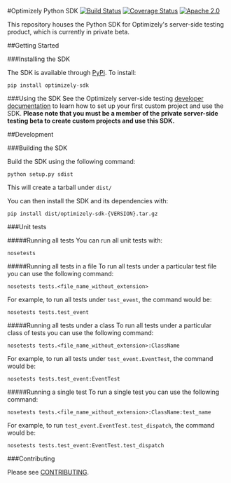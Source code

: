 #Optimizely Python SDK
[![Build Status](https://travis-ci.org/optimizely/python-sdk.svg?branch=master)](https://travis-ci.org/optimizely/python-sdk)
[![Coverage Status](https://coveralls.io/repos/github/optimizely/python-sdk/badge.svg)](https://coveralls.io/github/optimizely/python-sdk)
[![Apache 2.0](https://img.shields.io/github/license/nebula-plugins/gradle-extra-configurations-plugin.svg)](http://www.apache.org/licenses/LICENSE-2.0)

This repository houses the Python SDK for Optimizely's server-side testing product, which is currently in private beta.

##Getting Started

###Installing the SDK

The SDK is available through [PyPi](https://pypi.python.org/pypi?name=optimizely-sdk&:action=display). To install:

```
pip install optimizely-sdk
```

###Using the SDK
See the Optimizely server-side testing [developer documentation](http://developers.optimizely.com/server/reference/index) to learn how to set up your first custom project and use the SDK. **Please note that you must be a member of the private server-side testing beta to create custom projects and use this SDK.**

##Development

###Building the SDK

Build the SDK using the following command:

```
python setup.py sdist
```

This will create a tarball under `dist/`

You can then install the SDK and its dependencies with:

```
pip install dist/optimizely-sdk-{VERSION}.tar.gz
```

###Unit tests

#####Running all tests
You can run all unit tests with:

```
nosetests
```

#####Running all tests in a file
To run all tests under a particular test file you can use the following command:

```
nosetests tests.<file_name_without_extension>
```

For example, to run all tests under `test_event`, the command would be:

```
nosetests tests.test_event
```

#####Running all tests under a class
To run all tests under a particular class of tests you can use the following command:

```
nosetests tests.<file_name_without_extension>:ClassName
```

For example, to run all tests under `test_event.EventTest`, the command would be:
```
nosetests tests.test_event:EventTest
```

#####Running a single test
To run a single test you can use the following command:

```
nosetests tests.<file_name_without_extension>:ClassName:test_name
```

For example, to run `test_event.EventTest.test_dispatch`, the command would be:

```
nosetests tests.test_event:EventTest.test_dispatch
```

###Contributing

Please see [CONTRIBUTING](CONTRIBUTING.md).

